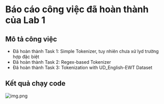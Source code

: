 # Báo cáo công việc đã hoàn thành của Lab 1

## Mô tả công việc

- Đã hoàn thành Task 1: Simple Tokenizer, tuy nhiên chưa xử lyd trường hợp đặc biệt
- Đã hoàn thành Task 2: Regex-based Tokenizer
- Đã hoàn thành Task 3: Tokenization with UD_English-EWT Dataset

## Kết quả chạy code
![img.png](img.png)